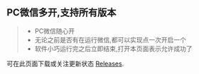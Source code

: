 ## PC微信多开,支持所有版本
>+ PC微信随心开
>+ 无论之前是否有在运行微信,都可以实现点一次开启一个
>+ 软件小巧运行完之后立即结束,打开本页面表示允许成功了

可在此页面下载或关注更新状态 [Releases](https://github.com/pchook/PC_Wechat_Multiple/releases).

